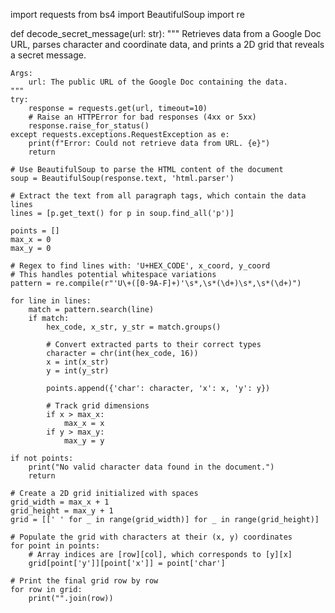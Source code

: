 import requests
from bs4 import BeautifulSoup
import re

def decode_secret_message(url: str):
    """
    Retrieves data from a Google Doc URL, parses character and coordinate data,
    and prints a 2D grid that reveals a secret message.

    Args:
        url: The public URL of the Google Doc containing the data.
    """
    try:
        response = requests.get(url, timeout=10)
        # Raise an HTTPError for bad responses (4xx or 5xx)
        response.raise_for_status()
    except requests.exceptions.RequestException as e:
        print(f"Error: Could not retrieve data from URL. {e}")
        return

    # Use BeautifulSoup to parse the HTML content of the document
    soup = BeautifulSoup(response.text, 'html.parser')
    
    # Extract the text from all paragraph tags, which contain the data lines
    lines = [p.get_text() for p in soup.find_all('p')]

    points = []
    max_x = 0
    max_y = 0

    # Regex to find lines with: 'U+HEX_CODE', x_coord, y_coord
    # This handles potential whitespace variations
    pattern = re.compile(r"'U\+([0-9A-F]+)'\s*,\s*(\d+)\s*,\s*(\d+)")

    for line in lines:
        match = pattern.search(line)
        if match:
            hex_code, x_str, y_str = match.groups()
            
            # Convert extracted parts to their correct types
            character = chr(int(hex_code, 16))
            x = int(x_str)
            y = int(y_str)

            points.append({'char': character, 'x': x, 'y': y})

            # Track grid dimensions
            if x > max_x:
                max_x = x
            if y > max_y:
                max_y = y

    if not points:
        print("No valid character data found in the document.")
        return

    # Create a 2D grid initialized with spaces
    grid_width = max_x + 1
    grid_height = max_y + 1
    grid = [[' ' for _ in range(grid_width)] for _ in range(grid_height)]

    # Populate the grid with characters at their (x, y) coordinates
    for point in points:
        # Array indices are [row][col], which corresponds to [y][x]
        grid[point['y']][point['x']] = point['char']

    # Print the final grid row by row
    for row in grid:
        print("".join(row))
